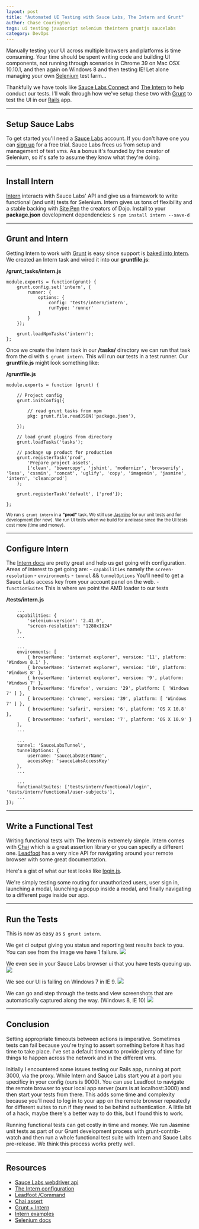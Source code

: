 ```yaml
---
layout: post
title: "Automated UI Testing with Sauce Labs, The Intern and Grunt"
author: Chase Courington
tags: ui testing javascript selenium theintern gruntjs saucelabs
category: DevOps
---
```


Manually testing your UI across multiple browsers and platforms is time consuming. Your time should be spent writing code and building UI components, not running through scenarios in Chrome 39 on Mac OSX 10.10.1, and then again on Windows 8 and then testing IE! Let alone managing your own [Selenium](//www.seleniumhq.org) test farm&hellip;

Thankfully we have tools like [Sauce Labs Connect](//docs.saucelabs.com/reference/sauce-connect/) and [The Intern](//www.theintern.io) to help conduct our tests. I'll walk through how we've setup these two with [Grunt](//www.gruntjs.com) to test the UI in our [Rails](//rubyonrails.org/) app.

----
## Setup Sauce Labs

To get started you'll need a [Sauce Labs](//www.saucelabs.com) account. If you don't have one you can [sign up](//www.saucelabs.com/signup/trial) for a free trial. Sauce Labs frees us from setup and management of test vms. As a bonus it's founded by the creator of Selenium, so it's safe to assume they know what they're doing.

----
## Install Intern
[Intern](//www.theintern.io) interacts with Sauce Labs' API and give us a framework to write functional (and unit) tests for Selenium. Intern gives us tons of flexibility and a stable backing with [Site Pen](//www.sitepen.com) the creators of Dojo. Install to your **package.json** development dependencies: ```$ npm install intern --save-d```

----
## Grunt and Intern
Getting Intern to work with [Grunt](//gruntjs.com) is easy since support is [baked into Intern](//github.com/theintern/intern/wiki/Using-Intern-with-Grunt). We created an Intern task and wired it into our **gruntfile.js**:

**/grunt_tasks/intern.js**

```
module.exports = function(grunt) {  
    grunt.config.set('intern', {
        runner: {
            options: {
                config: 'tests/intern/intern',
                runType: 'runner'
            }
        }
    });

    grunt.loadNpmTasks('intern');
};
```

Once we create the intern task in our **/tasks/** directory we can run that task from the ci with ```$ grunt intern```. This will run our tests in a test runner. Our **gruntfile.js** might look something like:

**/gruntfile.js**

```
module.exports = function (grunt) {

    // Project config
    grunt.initConfig({
        
        // read grunt tasks from npm
        pkg: grunt.file.readJSON('package.json'),

    });

    // load grunt plugins from directory
    grunt.loadTasks('tasks');

    // package up product for production
    grunt.registerTask('prod',
        'Prepare project assets',
        ['clean', 'bowercopy', 'jshint', 'modernizr', 'browserify', 'less', 'cssmin', 'concat', 'uglify', 'copy', 'imagemin', 'jasmine', 'intern', 'clean:prod']
    );

    grunt.registerTask('default', ['prod']);

};
```

<small>We run ```$ grunt intern``` in a **"prod"** task. We still use [Jasmine](//jasmine.github.io/2.1/introduction.html) for our unit tests and for development (for now). We run UI tests when we build for a release since the the UI tests cost more (time and money).</small>

----
## Configure Intern
The [Intern docs](//github.com/theintern/intern/wiki/Configuring-Intern) are pretty great and help us get going with configuration. Areas of interest to get going are:
    - ```capabilities``` namely the ```screen-resolution```
    - ```environments```
    - ```tunnel``` && ```tunnelOptions``` You'll need to get a Sauce Labs access key from your account panel on the web.
    - ```functionSuites``` This is where we point the AMD loader to our tests

**/tests/intern.js**

```
    ...
    capabilities: {
        'selenium-version': '2.41.0',
        "screen-resolution": "1280x1024"
    },
    ...

    ...
    environments: [
        { browserName: 'internet explorer', version: '11', platform: 'Windows 8.1' },
        { browserName: 'internet explorer', version: '10', platform: 'Windows 8' },
        { browserName: 'internet explorer', version: '9', platform: 'Windows 7' },
        { browserName: 'firefox', version: '29', platform: [ 'Windows 7' ] },
        { browserName: 'chrome', version: '39', platform: [ 'Windows 7' ] },
        { browserName: 'safari', version: '6', platform: 'OS X 10.8' },
        { browserName: 'safari', version: '7', platform: 'OS X 10.9' }
    ],
    ...

    ...
    tunnel: 'SauceLabsTunnel',
    tunnelOptions: {
        username: 'sauceLabsUserName',
        accessKey: 'sauceLabsAccessKey'
    },
    ...

    ...
    functionalSuites: ['tests/intern/functional/login', 'tests/intern/functional/user-subjects'],
    ...
});
```

----
## Write a Functional Test

Writing functional tests with The Intern is extremely simple. Intern comes with [Chai](http://chaijs.com/) which is a great assertion library or you can specify a different one. [Leadfoot](https://theintern.github.io/leadfoot/index.html) has a very nice API for navigating around your remote browser with some great documentation.

Here's a gist of what our test looks like [login.js](https://gist.github.com/courington/1c4ca6043a12432278aa).

We're simply testing some routing for unauthorized users, user sign in, launching a modal, launching a popup inside a modal, and finally navigating to a different page inside our app.

----
## Run the Tests

This is now as easy as ```$ grunt intern```. 

We get ci output giving you status and reporting test results back to you. You can see from the image we have 1 failure.
<img src='/static/img/sauceLabs_intern_ciOutput.png'>

We even see in your Sauce Labs browser ui that you have tests queuing up.
<img src='/static/img/sauceLabs_intern_uiQueue.png'>

We see our UI is failing on Windows 7 in IE 9.
<img src='/static/img/sauceLabs_intern_uiFail.png'>

We can go and step through the tests and view screenshots that are automatically captured along the way. (Windows 8, IE 10)
<img src='/static/img/sauceLabs_intern_login.png'>

----
## Conclusion

Setting appropriate timeouts between actions is imperative. Sometimes tests can fail because you're trying to assert something before it has had time to take place. I've set a default timeout to provide plenty of time for things to happen across the network and in the different vms.

Initially I encountered some issues testing our Rails app, running at port 3000, via the proxy. While Intern and Sauce Labs start you at a port you specificy in your config (ours is 9000). You can use Leadfoot to navigate the remote browser to your local app server (ours is at localhost:3000) and then start your tests from there. This adds some time and complexity because you'll need to log in to your app on the remote browser repeatedly for different suites to run if they need to be behind authentication. A little bit of a hack, maybe there's a better way to do this, but I found this to work.

Running functional tests can get costly in time and money. We run Jasmine unit tests as part of our Grunt development process with grunt-contrib-watch and then run a whole functional test suite with Intern and Sauce Labs pre-release. We think this process works pretty well.

----
## Resources
- [Sauce Labs webdriver api](https://docs.saucelabs.com/reference/test-configuration/#webdriver-api)
- [The Intern configuration](https://github.com/theintern/intern/wiki/Configuring-Intern)
- [Leadfoot /Command](https://theintern.github.io/leadfoot/Command.html)
- [Chai assert](http://chaijs.com/api/assert/)
- [Grunt + Intern](https://github.com/theintern/intern/wiki/Using-Intern-with-Grunt)
- [Intern examples](https://github.com/theintern/intern-examples)
- [Selenium docs](http://docs.seleniumhq.org/docs/index.jsp)


